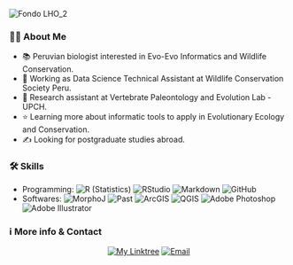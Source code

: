 ![Fondo LHO_2](https://user-images.githubusercontent.com/101445865/158068085-e403fed5-4375-400c-bd3b-7a1914f94e32.jpg)

### 👨‍💻 **About Me**
- 📚 Peruvian biologist interested in Evo-Evo Informatics and Wildlife Conservation.
- 💼 Working as Data Science Technical Assistant at Wildlife Conservation Society Peru.
- 🔎 Research assistant at Vertebrate Paleontology and Evolution Lab - UPCH.
- ⭐️ Learning more about informatic tools to apply in Evolutionary Ecology and Conservation.
- ✍ Looking for postgraduate studies abroad.

### 🛠 **Skills**
- Programming:
  ![R (Statistics)](https://img.shields.io/badge/-R-ffffff?style=flat&logo=R&logoColor=276DC3)
  ![RStudio](https://img.shields.io/badge/-RStudio-ffffff?style=flat&logo=rstudio)
  ![Markdown](https://img.shields.io/badge/-Markdown-ffffff?style=flat&logo=markdown&logoColor=6398c7)
  ![GitHub](https://img.shields.io/badge/-GitHub-ffffff?style=flat&logo=github&logoColor=873dc4)
- Softwares:
  ![MorphoJ](https://user-images.githubusercontent.com/101445865/158071310-ab78a8d2-2127-4811-a6d3-f31de8cde2b8.png)
  ![Past](https://user-images.githubusercontent.com/101445865/158071852-2232ce05-4e81-4931-a31e-b2b49cc2888b.png)
  ![ArcGIS](https://user-images.githubusercontent.com/101445865/158072117-548c28b8-6473-46a9-bfea-5496e37456aa.png)
  ![QGIS](https://img.shields.io/badge/-QGIS-ffffff?style=flat&logo=qgis)
  ![Adobe Photoshop](https://img.shields.io/badge/-Adobe_Photoshop-ffffff?style=flat&logo=adobephotoshop)
  ![Adobe Illustrator](https://img.shields.io/badge/-Adobe_Illustrator-ffffff?style=flat&logo=adobeillustrator)

### ℹ **More info & Contact**
<p align="center">
<a href="https://linktr.ee/leohostos"><img alt="My Linktree" src="https://img.shields.io/badge/Personal_Linktree-linktr.ee/leohostos-white?style=flat-square&logo=linktree"></a>
<a href="mailto:lhostosolivera@gmail.com"><img alt="Email" src="https://img.shields.io/badge/Email-lhostosolivera@gmail.com-white?style=flat-square&logo=gmail"></a>
</p>

<!---
LeoHostos/LeoHostos is a ✨ special ✨ repository because its `README.md` (this file) appears on your GitHub profile.
You can click the Preview link to take a look at your changes.
--->
